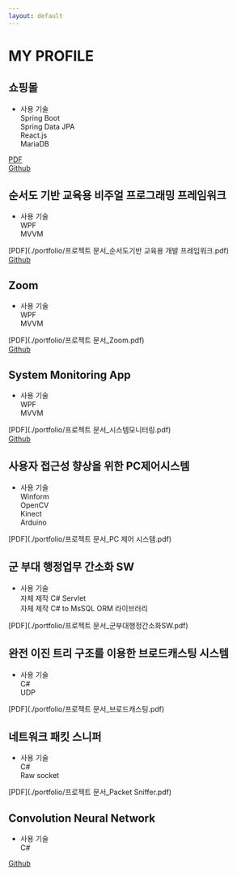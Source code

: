 ```yaml
---
layout: default
---
```


# MY PROFILE

## 쇼핑몰
- 사용 기술  
	Spring Boot  
	Spring Data JPA  
	React.js  
	MariaDB  

[PDF](https://github.com/zkdlu/Mall-Mall)  
[Github](https://github.com/zkdlu/Mall-Mall)   



## 순서도 기반 교육용 비주얼 프로그래밍 프레임워크
- 사용 기술  
 	WPF  
	MVVM   

[PDF](./portfolio/프로젝트 문서_순서도기반 교육용 개발 프레임워크.pdf)  
[Github](https://github.com/zkdlu/Flower-Project/tree/master/%EC%9D%B4%EC%A0%84%20%EA%B0%9C%EB%B0%9C%20%EC%BD%94%EB%93%9C/FLOWeR_Garden)



## Zoom
- 사용 기술  
 	WPF  
	MVVM  

[PDF](./portfolio/프로젝트 문서_Zoom.pdf)  
[Github](https://github.com/zkdlu/Zoom)  



## System Monitoring App
- 사용 기술  
 	WPF  
	MVVM  

[PDF](./portfolio/프로젝트 문서_시스템모니터링.pdf)  
[Github](https://github.com/zkdlu/PC-monitoring)  



## 사용자 접근성 향상을 위한 PC제어시스템

- 사용 기술  
 	Winform  
	OpenCV  
	Kinect  
	Arduino  

[PDF](./portfolio/프로젝트 문서_PC 제어 시스템.pdf)  



## 군 부대 행정업무 간소화 SW
- 사용 기술  
 	자체 제작 C# Servlet  
	자체 제작 C# to MsSQL ORM 라이브러리  

[PDF](./portfolio/프로젝트 문서_군부대행정간소화SW.pdf)  



## 완전 이진 트리 구조를 이용한 브로드캐스팅 시스템
- 사용 기술  
 	C#  
	UDP  

[PDF](./portfolio/프로젝트 문서_브로드캐스팅.pdf)  



## 네트워크 패킷 스니퍼
- 사용 기술  
 	C#  
	Raw socket  

[PDF](./portfolio/프로젝트 문서_Packet Sniffer.pdf)  



## Convolution Neural Network
- 사용 기술  
 	C#  

[Github](https://github.com/zkdlu/CS_Convolution-Neural-Network)  
